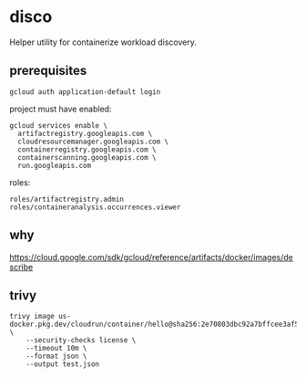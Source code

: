 # disco 

Helper utility for containerize workload discovery.



## prerequisites 



`gcloud auth application-default login`

project must have enabled:

```shell
gcloud services enable \
  artifactregistry.googleapis.com \
  cloudresourcemanager.googleapis.com \
  containerregistry.googleapis.com \
  containerscanning.googleapis.com \
  run.googleapis.com 
```

roles:

```shell
roles/artifactregistry.admin
roles/containeranalysis.occurrences.viewer
```

## why 

https://cloud.google.com/sdk/gcloud/reference/artifacts/docker/images/describe

## trivy 

```shell
trivy image us-docker.pkg.dev/cloudrun/container/hello@sha256:2e70803dbc92a7bffcee3af54b5d264b23a6096f304f00d63b7d1e177e40986c \
    --security-checks license \
    --timeout 10m \
    --format json \
    --output test.json
```